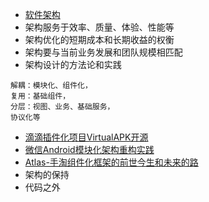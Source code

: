 * [软件架构](https://baike.baidu.com/item/%E8%BD%AF%E4%BB%B6%E6%9E%B6%E6%9E%84/7485920?fr=aladdin)
* 架构服务于效率、质量、体验、性能等
* 架构优化的短期成本和长期收益的权衡
* 架构要与当前业务发展和团队规模相匹配
* 架构设计的方法论和实践
```
解耦：模块化、组件化，
复用：基础组件，
分层：视图、业务、基础服务，
协议化等
```
* [滴滴插件化项目VirtualAPK开源](http://www.infoq.com/cn/news/2017/06/VirtualAPK-opensource?utm_source=news_about_architecture-design&utm_medium=link&utm_campaign=architecture-design)
* [微信Android模块化架构重构实践](https://mp.weixin.qq.com/s?__biz=MzAwNDY1ODY2OQ==&mid=2649286672&idx=1&sn=4d9db00c496fcafd1d3e01d69af083f9&chksm=8334cc92b4434584e8bdb117274f41145fb49ba467ec0cd9ba5e3551a8abf92f1996bd6b147a&mpshare=1&scene=24&srcid=0630STw0N4c83hIAqLo9Tkdm&key=c969774f949c279bf4404f575b096d071dfd21b85924484756752b237733d001fc998a2a59df09557a1190be7ce550df361bb8e62077f558b516011b3c3ce705b5cef390bed833792073e747cdcbbb2e&ascene=0&uin=MTc0NzM4NzU0MA%3D%3D&devicetype=iMac+MacBookPro12%2C1+OSX+OSX+10.12.4+build(16E195)&version=12020610&nettype=WIFI&fontScale=100&pass_ticket=k43tzMF8U5%2FPsgUiLvhHQo3sXCCiUaVGAY20v8HBLLe9kKAiqhQfHGbhVeDiDq29)
* [Atlas-手淘组件化框架的前世今生和未来的路](https://mp.weixin.qq.com/s?__biz=MzAxNDEwNjk5OQ==&mid=2650400348&idx=1&sn=99bc1bce932c5b9000d5b54afa2de70e&chksm=83952e44b4e2a752f2ef0aa2f31c80ff82a2dfdaef433cd5cb733f17eb9ff47899acbde09685&mpshare=1&scene=24&srcid=0630xBc1VqyISqqlOOeGof54&key=c969774f949c279b41505ca7d0c3b547b7694aae72cd532f903bcc00efbc8c9cec1a5a62405a2a17223d09a370575852d2e0306768755c1ad00e0309a7e8dc1ae557ebf30f727d82012dfa50e4f07acc&ascene=0&uin=MTc0NzM4NzU0MA%3D%3D&devicetype=iMac+MacBookPro12%2C1+OSX+OSX+10.12.4+build(16E195)&version=12020610&nettype=WIFI&fontScale=100&pass_ticket=k43tzMF8U5%2FPsgUiLvhHQo3sXCCiUaVGAY20v8HBLLe9kKAiqhQfHGbhVeDiDq29)
* 架构的保持
* 代码之外